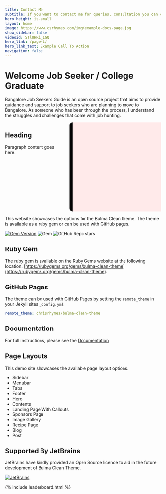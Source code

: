 ```yaml
---
title: Contact Me
subtitle: If you want to contact me for queries, consultation you can contact. 
hero_height: is-small
layout: home
image: https://www.csrhymes.com/img/example-docs-page.jpg
show_sidebar: false
videoid: STlUHRi_1GQ
hero_link: /page-1/
hero_link_text: Example Call To Action
navigation: false
---
```


# Welcome Job Seeker / College Graduate 

Bangalore Job Seekers Guide is an open source project that aims to provide guidance and support to job seekers who are planning to move to Bangalore. As someone who has been through the process, I understand the struggles and challenges that come with job hunting.

<!-- Looking to learn Salesforce? Join Namaste Salesforce Bootcamp, where we offer quality Salesforce tutorials and project-based learning. Our bootcamp starts from the basics and covers real-time examples to help you learn Salesforce at your own pace. With our comprehensive resources, you can gain the skills you need for the jobs of the future in the Salesforce ecosystem. Start your learning journey today! -->

<section class="section">
  <div class="container">
    <div class="columns">
      <div class="column is-9">
        <h1 class="title">Heading</h1>
        <p>Paragraph content goes here.</p>
      </div>
      <div class="column is-3">
        <div class="has-text-centered">
           <div class="box">
          <script async src="https://pagead2.googlesyndication.com/pagead/js/adsbygoogle.js?client=ca-pub-1291242080282540" crossorigin="anonymous"></script>
          <!-- Square (Responsive) -->
          <ins class="adsbygoogle"
               style="display:block; width: 250px; height: 250px; border-left: 10px solid #000; border-right: 10px solid #000; border-radius: 10px; background-color: #FFEAEA; padding: 20px;"
               data-ad-client="ca-pub-1291242080282540"
               data-ad-slot="7663977887"
               data-ad-format="auto"
               data-full-width-responsive="true"></ins>
          <script>
            (adsbygoogle = window.adsbygoogle || []).push({});
          </script>
        </div>
        </div>
      </div>
    </div>
  </div>
</section>


This website showcases the options for the Bulma Clean theme. The theme is available as a ruby gem or can be used with GitHub pages. 

[![Gem Version](https://badge.fury.io/rb/bulma-clean-theme.svg)](https://badge.fury.io/rb/bulma-clean-theme)
![Gem](https://img.shields.io/gem/dt/bulma-clean-theme.svg)
![GitHub Repo stars](https://img.shields.io/github/stars/chrisrhymes/bulma-clean-theme?style=social)


## Ruby Gem

The ruby gem is available on the Ruby Gems website at the following location. [https://rubygems.org/gems/bulma-clean-theme](https://rubygems.org/gems/bulma-clean-theme).

## GitHub Pages

The theme can be used with GitHub Pages by setting the `remote_theme` in your Jekyll sites `_config.yml`

```yml
remote_theme: chrisrhymes/bulma-clean-theme
```

## Documentation

For full instructions, please see the [Documentation](/bulma-clean-theme/docs/)

## Page Layouts

This demo site showcases the available page layout options. 

* Sidebar
* Menubar
* Tabs
* Footer
* Hero
* Contents
* Landing Page With Callouts
* Sponsors Page
* Image Gallery
* Recipe Page
* Blog
* Post

## Supported By JetBrains

JetBrains have kindly provided an Open Source licence to aid in the future development of Bulma Clean Theme.

[![JetBrains](img/jetbrains-variant-4.svg)](https://www.jetbrains.com/?from=bulma-clean-theme)

{% include leaderboard.html %}